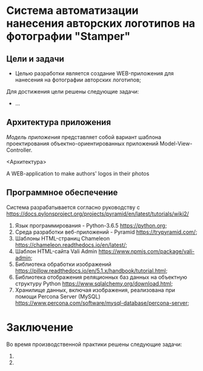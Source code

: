 # Система автоматизации нанесения авторских логотипов на фотографии "Stamper"

## Цели и задачи

 - Целью разработки является создание WEB-приложения для нанесения на фотографии авторских логотипов;

 Для достижения цели решены следующие задачи:
 - ...

## Архитектура приложения

*Модель приложения* представляет собой вариант шаблона проектирования объектно-ориентированных приложений Model-View-Controller.

 <Архитектура>

A WEB-application to make authors' logos in their photos

## Программное обеспечение

Система разрабатывается согласно руководству с https://docs.pylonsproject.org/projects/pyramid/en/latest/tutorials/wiki2/

 1. Язык программирования - Python-3.6.5 https://python.org;
 2. Среда разработки веб-приложений - Pyramid https://trypyramid.com/;
 3. Шаблоны HTML-страниц Chameleon https://chameleon.readthedocs.io/en/latest/;
 4. Шаблон HTML-сайта Vali Admin https://www.npmjs.com/package/vali-admin;
 6. Библиотека обработки изображений https://pillow.readthedocs.io/en/5.1.x/handbook/tutorial.html;
 7. Библиотека отображения реляционных баз данных на объектную структуру Python https://www.sqlalchemy.org/download.html;
 9. Хранилище данных, включая изображения, реализована при помощи Percona Server (MySQL) https://www.percona.com/software/mysql-database/percona-server;



# Заключение

Во время производственной практики решены следующие задачи:

 1.
 2.
